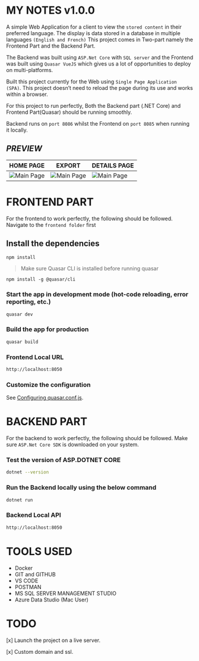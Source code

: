 # MY NOTES v1.0.0
A simple Web Application for a client to view the 
```stored content``` in their preferred language.
The display is data stored in a database in multiple languages ```(English and French)```
This project comes in Two-part namely the Frontend Part and the Backend Part.

The Backend was built using ```ASP.Net Core``` with ```SQL server``` and the Frontend was built using ```Quasar VueJS``` which gives us a lot of opportunities to deploy on multi-platforms.

Built this project currently for the Web using ```Single Page Application (SPA)```.
This project doesn’t need to reload the page during its use and works within a browser.

For this project to run perfectly, Both the Backend part (.NET Core) and Frontend Part(Quasar) should be running smoothly.

Backend runs on ```port 8086``` whilst the Frontend on ```port 8085``` when running it locally.



## ***PREVIEW***

| HOME PAGE | EXPORT |DETAILS PAGE|
|     ------------- | ------------- | ------------- |
| ![Main Page](screenshots/s0.png)| ![Main Page](screenshots/s1.png)|![Main Page](screenshots/s2.png)|




# FRONTEND PART
For the frontend to work perfectly, the following should be followed. Navigate to the ```frontend folder```
 first


## Install the dependencies
```bash
npm install
```


>Make sure  Quasar CLI is installed before running quasar

```
npm install -g @quasar/cli 
```


### Start the app in development mode (hot-code reloading, error reporting, etc.)
```bash
quasar dev
```


### Build the app for production
```bash
quasar build
```

### Frontend Local URL
```bash
http://localhost:8050
```



### Customize the configuration
See [Configuring quasar.conf.js](https://quasar.dev/quasar-cli/quasar-conf-js).




# BACKEND PART

For the backend to work perfectly, the following should be followed. Make sure ```ASP.Net Core SDK``` is downloaded on your system.

### Test the version of ASP.DOTNET CORE
```bash
dotnet --version
```

### Run the Backend locally using the below command
```bash
dotnet run
```


### Backend Local API
```bash
http://localhost:8050
```



# TOOLS USED
- Docker
- GIT and GITHUB
- VS CODE
- POSTMAN
- MS SQL SERVER MANAGEMENT STUDIO
- Azure Data Studio (Mac User)




# TODO

[x] Launch the project on a live server.

[x] Custom domain and ssl.


